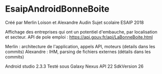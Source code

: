 # EsaipAndroidBonneBoite
Créé par Merlin Loison et Alexandre Audin
Sujet scolaire ESAIP 2018

Affichage des entreprises qui ont un potentiel d'embauche, par localisation et secteur.
API de pole emploi : https://api.gouv.fr/api/LaBonneBoite.html

Merlin : architecture de l'application, appels API, moteurs (details dans les commits) 
Alexandre : IHM, parsing de fichiers externes (détails dans les commits)

Android studio 2.3.3
Testé sous Galaxy Nexus API 22
SdkVersion 26
